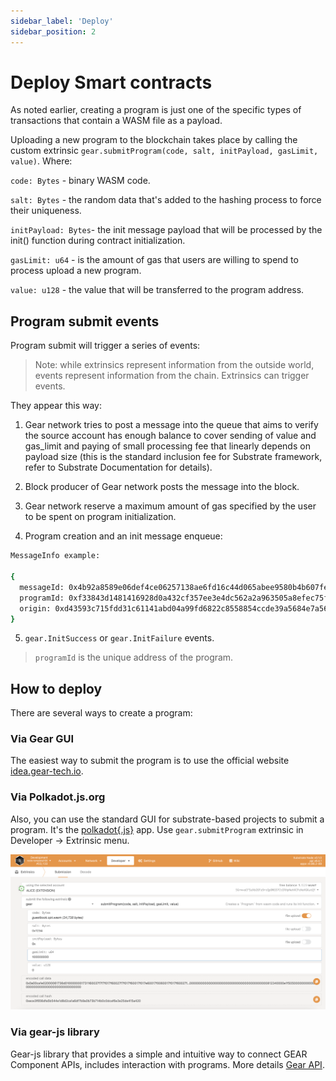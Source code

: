 ```yaml
---
sidebar_label: 'Deploy'
sidebar_position: 2
---
```


# Deploy Smart contracts

As noted earlier, creating a program is just one of the specific types of transactions that contain a WASM file as a payload.

Uploading a new program to the blockchain takes place by calling the custom extrinsic `gear.submitProgram(code, salt, initPayload, gasLimit, value)`. Where:

`code: Bytes` - binary WASM code.

`salt: Bytes` - the random data that's added to the hashing process to force their uniqueness.

`initPayload: Bytes`- the init message payload that will be processed by the init() function during contract initialization.

`gasLimit: u64` -  is the amount of gas that users are willing to spend to process upload a new program.

`value: u128` - the value that will be transferred to the program address.

## Program submit events

Program submit will trigger a series of events:

> Note: while extrinsics represent information from the outside world, events represent information from the chain. Extrinsics can trigger events.

They appear this way:

1. Gear network tries to post a message into the queue that aims to verify the source account has enough balance to cover sending of value and gas_limit and paying of small processing fee that linearly depends on payload size (this is the standard inclusion fee for Substrate framework, refer to Substrate Documentation for details).

2. Block producer of Gear network posts the message into the block.

3. Gear network reserve a maximum amount of gas specified by the user to be spent on program initialization.

4. Program creation and an init message enqueue:

```sh
MessageInfo example:

{
  messageId: 0x4b92a8589e06def4ce06257138ae6fd16c44d065abee9580b4b607fe3c85baa2
  programId: 0xf33843d1481416928d0a432cf357ee3e4dc562a2a963505a8efec75febb4f9de
  origin: 0xd43593c715fdd31c61141abd04a99fd6822c8558854ccde39a5684e7a56da27d
}
```
5. `gear.InitSuccess` or `gear.InitFailure` events.

> `programId` is the unique address of the program.

## How to deploy

There are several ways to create a program:

### Via Gear GUI

The easiest way to submit the program is to use the official website [idea.gear-tech.io](https://idea.gear-tech.io).

### Via Polkadot.js.org

Also, you can use the standard GUI for substrate-based projects to submit a program. It's the [polkadot{.js}](https://polkadot.js.org) app. Use `gear.submitProgram` extrinsic in Developer -> Extrinsic menu.

![img alt](./img/polkadot-gui.png)

### Via gear-js library

Gear-js library that provides a simple and intuitive way to connect GEAR Component APIs, includes interaction with programs. More details [Gear API](https://wiki.gear-tech.io/api/connect).
